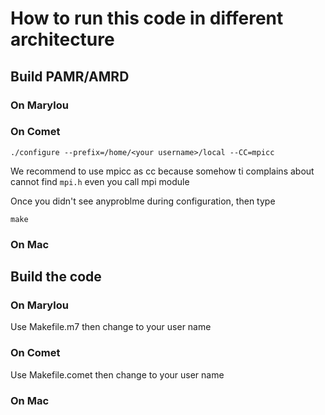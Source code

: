# How to run this code in different architecture

## Build PAMR/AMRD

### On Marylou

### On Comet
`./configure --prefix=/home/<your username>/local --CC=mpicc`

We recommend to use mpicc as cc because somehow ti complains
about cannot find `mpi.h` even you call mpi module

Once you didn't see anyproblme during configuration, then type
```
make
```
### On Mac

## Build the code

### On Marylou

Use Makefile.m7 then change to your user name

### On Comet

Use Makefile.comet then change to your user name

### On Mac
